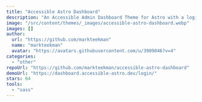 ```yaml
---
title: "Accessible Astro Dashboard"
description: "An Accessible Admin Dashboard Theme for Astro with a login page and a dashboard overview. Includes accessibility features such as landmarks, better focus-outline and skip-links navigation."
image: "/src/content/themes/_images/accessible-astro-dashboard.webp"
images: []
author:
  url: "https://github.com/markteekman"
  name: "markteekman"
  avatar: "https://avatars.githubusercontent.com/u/3909046?v=4"
categories:
  - "other"
repoUrl: "https://github.com/markteekman/accessible-astro-dashboard"
demoUrl: "https://dashboard.accessible-astro.dev/login/"
stars: 64
tools:
  - "sass"
---
```


